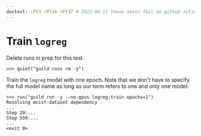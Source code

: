 ```yaml
---
doctest: -PY3 +PY36 +PY37 # 2022-04-11 these tests fail on github actions because TF 1.14 fails to install. We need to update to a more current tensorflow version that has wheels available.
---
```


# Train `logreg`

Delete runs in prep for this test.

    >>> quiet("guild runs rm -y")

Train the `logreg` model with one epoch. Note that we don't have to
specify the full model name as long as our term refers to one and only
one model.

    >>> run("guild run -y --no-gpus logreg:train epochs=1")
    Resolving mnist-dataset dependency
    ...
    Step 20:...
    Step 550:...
    ...
    <exit 0>
